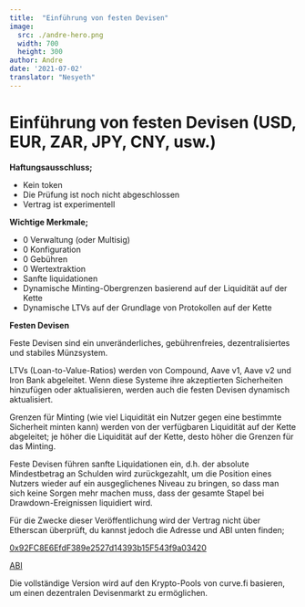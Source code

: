 ```yaml
---
title:  "Einführung von festen Devisen"
image:
  src: ./andre-hero.png
  width: 700
  height: 300
author: Andre
date: '2021-07-02'
translator: "Nesyeth"
---
```


# Einführung von festen Devisen (USD, EUR, ZAR, JPY, CNY, usw.)

**Haftungsausschluss;**

- Kein token
- Die Prüfung ist noch nicht abgeschlossen
- Vertrag ist experimentell

**Wichtige Merkmale;**

- 0 Verwaltung (oder Multisig)
- 0 Konfiguration
- 0 Gebühren
- 0 Wertextraktion
- Sanfte liquidationen
- Dynamische Minting-Obergrenzen basierend auf der Liquidität auf der Kette
- Dynamische LTVs auf der Grundlage von Protokollen auf der Kette

**Festen Devisen**

Feste Devisen sind ein unveränderliches, gebührenfreies, dezentralisiertes und stabiles Münzsystem.

LTVs (Loan-to-Value-Ratios) werden von Compound, Aave v1, Aave v2 und Iron Bank abgeleitet. Wenn diese Systeme ihre akzeptierten Sicherheiten hinzufügen oder aktualisieren, werden auch die festen Devisen dynamisch aktualisiert.

Grenzen für Minting (wie viel Liquidität ein Nutzer gegen eine bestimmte Sicherheit minten kann) werden von der verfügbaren Liquidität auf der Kette abgeleitet; je höher die Liquidität auf der Kette, desto höher die Grenzen für das Minting.

Feste Devisen führen sanfte Liquidationen ein, d.h. der absolute Mindestbetrag an Schulden wird zurückgezahlt, um die Position eines Nutzers wieder auf ein ausgeglichenes Niveau zu bringen, so dass man sich keine Sorgen mehr machen muss, dass der gesamte Stapel bei Drawdown-Ereignissen liquidiert wird.

Für die Zwecke dieser Veröffentlichung wird der Vertrag nicht über Etherscan überprüft, du kannst jedoch die Adresse und ABI unten finden;

[0x92FC8E6EfdF389e2527d14393b15F543f9a03420](https://etherscan.io/address/0x92fc8e6efdf389e2527d14393b15f543f9a03420)

[ABI](https://gist.github.com/andrecronje/4ce11e8603a7f61af4619a86647db1d4)

Die vollständige Version wird auf den Krypto-Pools von curve.fi basieren, um einen dezentralen Devisenmarkt zu ermöglichen.
